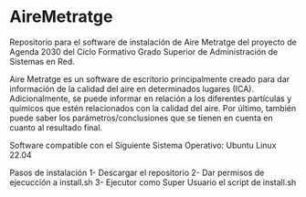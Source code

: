 # AireMetratge
Repositorio para el software de instalación de Aire Metratge del proyecto de Agenda 2030 del Ciclo Formativo Grado Superior de Administración de Sistemas en Red.

Aire Metratge es un software de escritorio principalmente creado para dar información de la calidad del aire en determinados lugares (ICA). Adicionalmente, se puede informar en relación a los diferentes partículas y químicos que estén relacionados con la calidad del aire. Por último, también puede saber los parámetros/conclusiones que se tienen en cuenta en cuanto al resultado final.

Software compatible con el Siguiente Sistema Operativo: Ubuntu Linux 22.04

Pasos de instalación
1- Descargar el repositorio
2- Dar permisos de ejecucción a install.sh
3- Ejecutor como Super Usuario el script de install.sh
